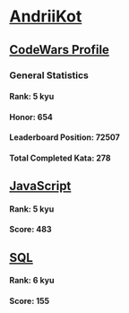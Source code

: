 # [AndriiKot](https://www.codewars.com/users/AndriiKot)
## [CodeWars Profile](https://www.codewars.com/users/AndriiKot)
### General Statistics
#### Rank: 5 kyu
#### Honor: 654
#### Leaderboard Position: 72507
#### Total Completed Kata: 278

## [JavaScript](https://github.com/AndriiKot/JavaScript__CodeWars)
#### Rank: 5 kyu
#### Score: 483

## [SQL](https://github.com/AndriiKot/SQL__CodeWars)
#### Rank: 6 kyu
#### Score: 155
